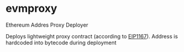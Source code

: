 # evmproxy
Ethereum Addres Proxy Deployer

Deploys lightweight proxy contract (according to [EIP1167](https://eips.ethereum.org/EIPS/eip-1167)).
Address is hardcoded into bytecode during deployment